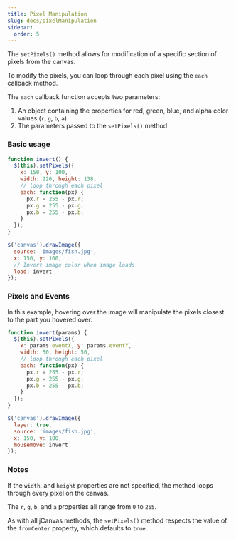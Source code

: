 ```yaml
---
title: Pixel Manipulation
slug: docs/pixelManipulation
sidebar:
  order: 5
---
```


The `setPixels()` method allows for modification of a specific section of pixels from the canvas.

To modify the pixels, you can loop through each pixel using the `each` callback method.

The `each` callback function accepts two parameters:

  1. An object containing the properties for red, green, blue, and alpha color values (`r`, `g`, `b`, `a`)
  2. The parameters passed to the `setPixels()` method

### Basic usage

```js
function invert() {
  $(this).setPixels({
    x: 150, y: 100,
    width: 220, height: 138,
    // loop through each pixel
    each: function(px) {
      px.r = 255 - px.r;
      px.g = 255 - px.g;
      px.b = 255 - px.b;
    }
  });
}

$('canvas').drawImage({
  source: 'images/fish.jpg',
  x: 150, y: 100,
  // Invert image color when image loads
  load: invert
});
```

### Pixels and Events

In this example, hovering over the image will manipulate the pixels closest to the part you hovered over.

```js
function invert(params) {
  $(this).setPixels({
    x: params.eventX, y: params.eventY,
    width: 50, height: 50,
    // loop through each pixel
    each: function(px) {
      px.r = 255 - px.r;
      px.g = 255 - px.g;
      px.b = 255 - px.b;
    }
  });
}

$('canvas').drawImage({
  layer: true,
  source: 'images/fish.jpg',
  x: 150, y: 100,
  mousemove: invert
});
```

### Notes

If the `width`, and `height` properties are not specified, the method loops through every pixel on the canvas.

The `r`, `g`, `b`, and `a` properties all range from `0` to `255`.

As with all jCanvas methods, the `setPixels()` method respects the value of the `fromCenter` property, which defaults to `true`.
